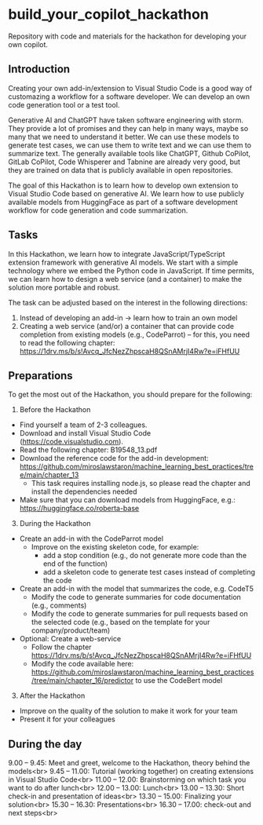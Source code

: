 # build_your_copilot_hackathon
Repository with code and materials for the hackathon for developing your own copilot. 

## Introduction
Creating your own add-in/extension to Visual Studio Code is a good way of customazing a workflow for a software developer. We can develop an own code generation tool or a test tool. 

Generative AI and ChatGPT have taken software engineering with storm. They provide a lot of promises and they can help in many ways, maybe so many that we need to understand it better. We can use these models to generate test cases, we can use them to write text and we can use them to summarize text. The generally available tools like ChatGPT, Github CoPilot, GitLab CoPilot, Code Whisperer and Tabnine are already very good, but they are trained on data that is publicly available in open repositories. 

The goal of this Hackathon is to learn how to develop own extension to Visual Studio Code based on generative AI. We learn how to use publicly available models from HuggingFace as part of a software development workflow for code generation and code summarization. 

## Tasks
In this Hackathon, we learn how to integrate JavaScript/TypeScript extension framework with generative AI models. We start with a simple technology where we embed the Python code in JavaScript. If time permits, we can learn how to design a web service (and a container) to make the solution more portable and robust. 

The task can be adjusted based on the interest in the following directions:
1)	Instead of developing an add-in -> learn how to train an own model 
2)	Creating a web service (and/or) a container that can provide code completion from existing models (e.g., CodeParrot) – for this, you need to read the following chapter: https://1drv.ms/b/s!Avcq_JfcNezZhpscaH8QSnAMrjI4Rw?e=iFHfUU 

## Preparations
To get the most out of the Hackathon, you should prepare for the following: 
1.	Before the Hackathon
* Find yourself a team of 2-3 colleagues.
* Download and install Visual Studio Code (https://code.visualstudio.com).
* Read the following chapter: B19548_13.pdf
* Download the reference code for the add-in development: https://github.com/miroslawstaron/machine_learning_best_practices/tree/main/chapter_13 
  * This task requires installing node.js, so please read the chapter and install the dependencies needed
* Make sure that you can download models from HuggingFace, e.g.: https://huggingface.co/roberta-base 
3.	During the Hackathon
* Create an add-in with the CodeParrot model
  * Improve on the existing skeleton code, for example: 	
    * add a stop condition (e.g., do not generate more code than the end of the function)
    * add a skeleton code to generate test cases instead of completing the code
* Create an add-in with the model that summarizes the code, e.g. CodeT5
  * Modify the code to generate summaries for code documentation (e.g., comments)
  * Modify the code to generate summaries for pull requests based on the selected code (e.g., based on the template for your company/product/team)
* Optional: Create a web-service
  * Follow the chapter https://1drv.ms/b/s!Avcq_JfcNezZhpscaH8QSnAMrjI4Rw?e=iFHfUU
  * Modify the code available here: https://github.com/miroslawstaron/machine_learning_best_practices/tree/main/chapter_16/predictor to use the CodeBert model
3.	After the Hackathon
* Improve on the quality of the solution to make it work for your team
* Present it for your colleagues

## During the day
9.00 – 9.45: Meet and greet, welcome to the Hackathon, theory behind the models<br\>
9.45 – 11.00: Tutorial (working together) on creating extensions in Visual Studio Code<br\>
11.00 – 12.00: Brainstorming on which task you want to do after lunch<br\>
12.00 – 13.00: Lunch<br\>
13.00 – 13.30: Short check-in and presentation of ideas<br\>
13.30 – 15.00: Finalizing your solution<br\>
15.30 – 16.30: Presentations<br\>
16.30 – 17.00: check-out and next steps<br\>
